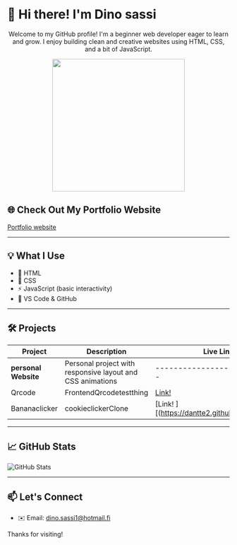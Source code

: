 # 👋 Hi there! I'm Dino sassi
<p align="center">
  Welcome to my GitHub profile! I'm a beginner web developer eager to learn and grow. I enjoy building clean and creative websites using HTML, CSS, and a bit of JavaScript.
</p>
<p align="center">
  <img src="https://media3.giphy.com/media/v1.Y2lkPTc5MGI3NjExOHUzZHAwMDllODY1OHdmZXhtNDJmNWc0dmE1YmVrc2YwZnZ3MG1wbyZlcD12MV9pbnRlcm5hbF9naWZfYnlfaWQmY3Q9Zw/26tn33aiTi1jkl6H6/giphy.gif" width="300px">
</p>

## 🌐 Check Out My Portfolio Website
 
<a href="https://dantte2.github.io/portfolio/" target="_blank">Portfolio website</a>

-----------------------------------------------------

## 💡 What I Use

- 🧱 HTML
- 🎨 CSS
- ⚡ JavaScript (basic interactivity)
- 🔧 VS Code & GitHub

---

## 🛠️ Projects

| Project | Description | Live Link |
|--------|-------------|------------|
| **personal Website** | Personal project with responsive layout and CSS animations | ---------------------------- |
| Qrcode | FrontendQrcodetestthing | [Link! ](https://dantte2.github.io/qrkoodi/) |
| Bananaclicker | cookieclickerClone | [Link! ][(https://dantte2.github.io/bananas2/) |

---

## 📈 GitHub Stats

![GitHub Stats](https://github-readme-stats.vercel.app/api?username=yourusername&show_icons=true&theme=default)

---

## 📫 Let's Connect

- ✉️ Email: dino.sassi1@hotmail.fi 

Thanks for visiting!

